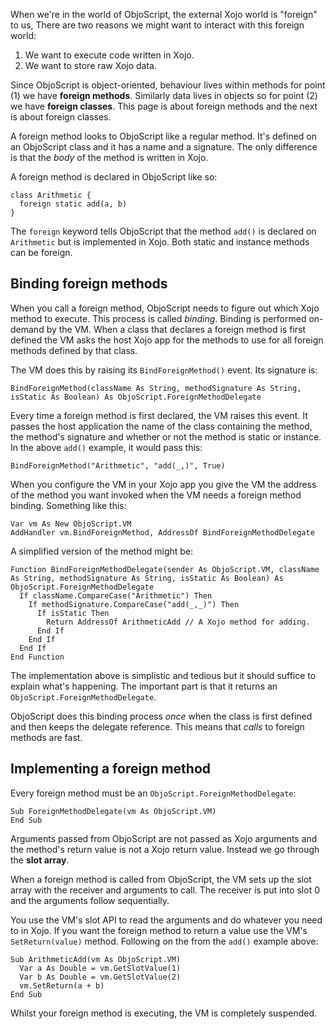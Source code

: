 When we're in the world of ObjoScript, the external Xojo world is "foreign" to us, There are two reasons we might want to interact with this foreign world:

1. We want to execute code written in Xojo.
2. We want to store raw Xojo data.

Since ObjoScript is object-oriented, behaviour lives within methods for point (1) we have **foreign methods**. Similarly data lives in objects so for point (2) we have **foreign classes**. This page is about foreign methods and the next is about foreign classes.

A foreign method looks to ObjoScript like a regular method. It's defined on an ObjoScript class and it has a name and a signature. The only difference is that the _body_ of the method is written in Xojo.

A foreign method is declared in ObjoScript like so:

```objo
class Arithmetic {
  foreign static add(a, b)
}
```

The `foreign` keyword tells ObjoScript that the method `add()` is declared on `Arithmetic` but is implemented in Xojo. Both static and instance methods can be foreign.

## Binding foreign methods
When you call a foreign method, ObjoScript needs to figure out which Xojo method to execute. This process is called _binding_. Binding is performed on-demand by the VM. When a class that declares a foreign method is first defined the VM asks the host Xojo app for the methods to use for all foreign methods defined by that class.

The VM does this by raising its `BindForeignMethod()` event. Its signature is:

```xojo
BindForeignMethod(className As String, methodSignature As String, isStatic As Boolean) As ObjoScript.ForeignMethodDelegate
```

Every time a foreign method is first declared, the VM raises this event. It passes the host application the name of the class containing the method, the method's signature and whether or not the method is static or instance. In the above `add()` example, it would pass this:

```xojo
BindForeignMethod("Arithmetic", "add(_,)", True)
```

When you configure the VM in your Xojo app you give the VM the address of the method you want invoked when the VM needs a foreign method binding. Something like this:

```xojo
Var vm As New ObjoScript.VM
AddHandler vm.BindForeignMethod, AddressOf BindForeignMethodDelegate
```

A simplified version of the method might be:

```xojo
Function BindForeignMethodDelegate(sender As ObjoScript.VM, className As String, methodSignature As String, isStatic As Boolean) As ObjoScript.ForeignMethodDelegate
  If className.CompareCase("Arithmetic") Then
    If methodSignature.CompareCase("add(_,_)") Then
	  If isStatic Then
	    Return AddressOf ArithmeticAdd // A Xojo method for adding.
	  End If
	End If
  End If
End Function
```

The implementation above is simplistic and tedious but it should suffice to explain what's happening. The important part is that it returns an `ObjoScript.ForeignMethodDelegate`. 

ObjoScript does this binding process _once_ when the class is first defined and then keeps the delegate reference. This means that _calls_ to foreign methods are fast.

## Implementing a foreign method
Every foreign method must be an `ObjoScript.ForeignMethodDelegate`:

```xojo
Sub ForeignMethodDelegate(vm As ObjoScript.VM)
End Sub
```

Arguments passed from ObjoScript are not passed as Xojo arguments and the method's return value is not a Xojo return value. Instead we go through the **slot array**.

When a foreign method is called from ObjoScript, the VM sets up the slot array with the receiver and arguments to call. The receiver is put into slot 0 and the arguments follow sequentially.

You use the VM's slot API to read the arguments and do whatever you need to in Xojo. If you want the foreign method to return a value use the VM's `SetReturn(value)` method. Following on the from the `add()` example above:

```xojo
Sub ArithmeticAdd(vm As ObjoScript.VM)
  Var a As Double = vm.GetSlotValue(1)
  Var b As Double = vm.GetSlotValue(2)
  vm.SetReturn(a + b)
End Sub
```

Whilst your foreign method is executing, the VM is completely suspended.